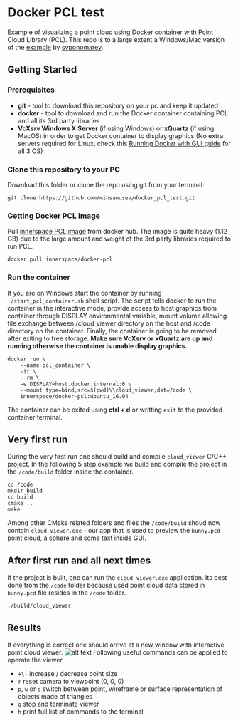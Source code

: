 # Docker PCL test

Example of visualizing a point cloud using Docker container with Point Cloud Library (PCL). 
This repo is to a large extent a Windows/Mac version of the [example](https://hub.docker.com/r/svponomarev/pcl_trunk/) by 
[svponomarev](https://github.com/svponomarev).

## Getting Started
### Prerequisites
* **git** - tool to download this repository on your pc and keep it updated
* **docker** - tool to download and run the Docker container containing PCL and all its 3rd party libraries 
* **VcXsrv Windows X Server** (if using Windows) or **xQuartz** (if using MacOS) in order to get Docker container to display 
graphics (No extra servers required for Linux, check this 
[Running Docker with GUI guide](https://cuneyt.aliustaoglu.biz/en/running-gui-applications-in-docker-on-windows-linux-mac-hosts/) 
for all 3 OS)

### Clone this repository to your PC
Download this folder or clone the repo using git from your terminal:
```
git clone https://github.com/mihsamusev/docker_pcl_test.git
```
### Getting Docker PCL image
Pull [innerspace PCL image](https://hub.docker.com/r/innerspace/docker-pcl) from docker hub.
The image is quite heavy (1.12 GB) due to the large amount and weight of the 3rd party libraries required to run PCL.
```
docker pull innerspace/docker-pcl
```

### Run the container
If you are on Windows start the container by running ``./start_pcl_container.sh`` shell script. The script tells docker to run the
container in the interactive mode, provide access to host graphics from container through DISPLAY environmental variable, mount volume
allowing file exchange between /cloud_viewer directory on the host and /code directory on the container. Finally, the container is going
to be removed after exiting to free storage. **Make sure VcXsrv or xQuartz are up and running otherwise the container is unable display graphics.**
```
docker run \
    --name pcl_container \
    -it \
    --rm \
    -e DISPLAY=host.docker.internal:0 \
    --mount type=bind,src=$(pwd)\\cloud_viewer,dst=/code \
    innerspace/docker-pcl:ubuntu_16.04
```
The container can be exited using **ctrl + d** or writting ``exit`` to the provided container terminal.

## Very first run
During the very first run one should build and compile ``cloud_viewer`` C/C++ project. In the following 5 step example we build and compile the project in
the ``/code/build`` folder inside the container. 
```
cd /code
mkdir build
cd build
cmake ..
make
```

Among other CMake related folders and files the ``/code/build`` shoud now contain ``cloud_viewer.exe`` - our app that is used to preview
the ``bunny.pcd`` point cloud, a sphere and some text inside GUI.

## After first run and all next times
If the project is built, one can run the ``cloud_viewer.exe`` application. Its best done from the ``/code`` folder because used point cloud data
stored in ``bunny.pcd`` file resides in the ``/code`` folder.

```
./build/cloud_viewer
```

## Results
If everything is correct one should arrive at a new window with interactive point cloud viewer. 
![alt text](https://github.com/mihsamusev/docker_pcl_test/result.PNG "Cloud bunny from Docker PCL")
Following useful commands can be applied to operate the viewer 
* ``+\-`` increase / decrease point size
* ``r`` reset camera to viewpoint (0, 0, 0)
* ``p``, ``w`` or ``s`` switch between point, wireframe or surface representation of objects made of triangles 
* ``q`` stop and terminate viewer
* ``h`` print full list of commands to the terminal

